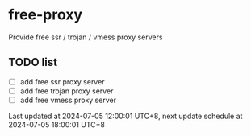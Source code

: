 
# free-proxy
Provide free ssr / trojan / vmess proxy servers


## TODO list
- [ ] add free ssr proxy server
- [ ] add free trojan proxy server
- [ ] add free vmess proxy server

Last updated at 2024-07-05 12:00:01 UTC+8, next update schedule at 2024-07-05 18:00:01 UTC+8


